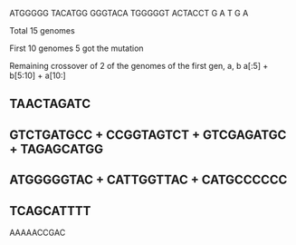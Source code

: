 ATGGGGG TACATGG GGGTACA TGGGGGT ACTACCT
   G       A       T       G       A


Total 15 genomes

First 10 genomes
5 got the mutation

Remaining
crossover of 2 of the genomes of the first gen, a, b
a[:5] + b[5:10] + a[10:]


TAACTAGATC
-
GTCTGATGCC
+
CCGGTAGTCT
+
GTCGAGATGC
+
TAGAGCATGG
-
ATGGGGGTAC
+
CATTGGTTAC
+
CATGCCCCCC
-
TCAGCATTTT
-
AAAAACCGAC